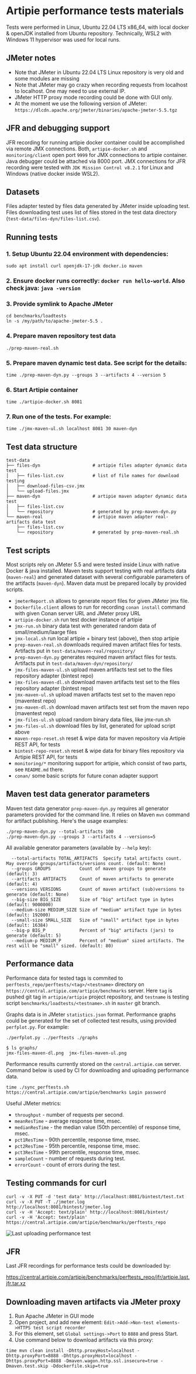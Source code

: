 # Artipie performance tests materials

Tests were performed in Linux, Ubuntu 22.04 LTS x86_64, with local docker & openJDK installed from Ubuntu repository. Technically, WSL2 with Windows 11 hypervisor was used for local runs.

## JMeter notes
* Note that JMeter in Ubuntu 22.04 LTS Linux repository is very old and some modules are missing
* Note that JMeter may go crazy when recording requests from localhost to localhost. One may need to use external IP.
* JMeter HTTP proxy mode recording could be done with GUI only. 
* At the moment we use the following version of JMeter:
`https://dlcdn.apache.org/jmeter/binaries/apache-jmeter-5.5.tgz`

## JFR and debugging support

JFR recording for running artipie docker container could be accomplished via remote JMX connections. Both, `artipie-docker.sh` and `monitoring/client` open port `9999` for JMX connections to artipie container. Java debugger could be attached via 8000 port.
JMX connections for JFR recording were tested with `JDK Mission Control v8.2.1` for Linux and Windows (native docker inside WSL2).

## Datasets

Files adapter tested by files data generated by JMeter inside uploading test. Files downloading test uses list of files stored in the test data directory (`test-data/files-dyn/files-list.csv`).

## Running tests

### 1. Setup Ubuntu 22.04 environment with dependencies: 
`sudo apt install curl openjdk-17-jdk docker.io maven`
### 2. Ensure docker runs correctly: `docker run hello-world`. Also check java: `java -version`
### 3. Provide symlink to Apache JMeter
```
cd benchmarks/loadtests
ln -s /my/path/to/apache-jmeter-5.5 .
```
### 4. Prepare maven repository test data
```
./prep-maven-real.sh
```
### 5. Prepare maven dynamic test data. See script for the details:
```
time ./prep-maven-dyn.py --groups 3 --artifacts 4 --version 5
```
### 6. Start Artipie container
```
time ./artipie-docker.sh 8081
```
### 7. Run one of the tests. For example:
```
time ./jmx-maven-ul.sh localhost 8081 30 maven-dyn
```

## Test data structure

```
test-data
├── files-dyn                    # artipie files adapter dynamic data test
│   ├── files-list.csv           # list of file names for download testing
│   ├── download-files-csv.jmx
│   └── upload-files.jmx
├── maven-dyn                    # artipie maven adapter dynamic data test
│   ├── files-list.csv
│   └── repository               # generated by prep-maven-dyn.py
└── maven-real                   # artipie maven adapter real-artifacts data test
    ├── files-list.csv
    └── repository               # generated by prep-maven-real.sh
```

## Test scripts

Most scripts rely on JMeter 5.5 and were tested inside Linux with native Docker & java installed.
Maven tests support testing with real artifacts data (`maven-real`) and generated dataset with several configurable parameters of the artifacts (`maven-dyn`). Maven data must be prepared locally by provided scripts.

- `jmeterReport.sh` allows to generate report files for given JMeter jmx file.
- `Dockerfile.client` allows to run for recording `conan install` command with given Conan server URL and JMeter proxy URL
- `artipie-docker.sh` run test docker instance of artipie
- `jmx-run.sh` binary data test with generated random data of small/medium/laarge files
- `jmx-local.sh` run local artipie + binary test (above), then stop artipie
- `prep-maven-real.sh` downloads required maven artifact files for tests. Artifacts put in `test-data/maven-real/repository/`
- `prep-maven-dyn.py` generates required maven artifact files for tests. Artifacts put in `test-data/maven-dyn/repository/`
- `jmx-files-maven-ul.sh` upload maven artifacts test set to the files repository adapter (bintest repo)
- `jmx-files-maven-dl.sh` download maven artifacts test set to the files repository adapter (bintest repo)
- `jmx-maven-ul.sh` upload maven artifacts test set to the maven repo (maventest repo)
- `jmx-maven-dl.sh` download maven artifacts test set from the maven repo (maventest repo)
- `jmx-files-ul.sh` upload random binary data files, like jmx-run.sh
- `jmx-files-ul.sh` download files by list, generated for upload script above
- `maven-repo-reset.sh` reset & wipe data for maven repository via Artipie REST API, for tests
- `bintest-repo-reset.sh` reset & wipe data for binary files repository via Artipie REST API, for tests
- `monitoring/*` monitoring support for artipie, which consist of two parts, see `README.md` there.
 - `conan/` some basic scripts for future conan adapter support

## Maven test data generator parameters

Maven test data generator `prep-maven-dyn.py` requires all generator parameters provided for the command line. It relies on Maven `mvn` command for artifact publishing.
Here's the usage examples:
```
./prep-maven-dyn.py --total-artifacts 100
./prep-maven-dyn.py --groups 3 --artifacts 4 --versions=5
```

All available generator parameters (available by `--help` key):
```
  --total-artifacts TOTAL_ARTIFACTS  Specify tatal artifacts count. May override groups/artifacts/versions count. (default: None)
  --groups GROUPS           Count of maven groups to generate (default: 3)
  --artifacts ARTIFACTS     Count of maven artifacts to generate (default: 4)
  --versions VERSIONS       Count of maven artifact (sub)versions to generate (default: None)
  --big-size BIG_SIZE       Size of "big" artifact type in bytes (default: 9000000)
  --medium-size MEDIUM_SIZE Size of "medium" artifact type in bytes (default: 192000)
  --small-size SMALL_SIZE   Size of "small" artifact type in bytes (default: 16384)
  --big-p BIG_P             Percent of "big" artifacts (jars) to generate (default: 5)
  --medium-p MEDIUM_P       Percent of "medium" sized artifacts. The rest will be "small" sized. (default: 80)
```

## Performance data

Performance data for tested tags is commited to `perftests_repo/perftests/<tag>/<testname>` directory on `https://central.artipie.com/artipie/benchmarks` server. Here `tag` is pushed git tag in `artipie/artipie` project repository, and `testname` is testing script `benchmarks/loadtests/<testname>.sh` in `master` git branch.

Graphs data is in JMeter `statistics.json` format. Performance graphs could be generated for the set of collected test results, using provided `perfplot.py`. For example:

```
./perfplot.py ../perftests ./graphs

$ ls graphs/
jmx-files-maven-dl.png  jmx-files-maven-ul.png
```

Performance results currently stored on the `central.artipie.com` server. Command below is used by CI for downloading and uploading performance data.

```
time ./sync_perftests.sh https://central.artipie.com/artipie/benchmarks Login password
```

Useful JMeter metrics:

* `throughput` - number of requests per second.
* `meanResTime` - average response time, msec.
* `medianResTime` - the median value (50th percentile) of response time, msec.
* `pct1ResTime` - 90th percentile, response time, msec.
* `pct2ResTime` - 95th percentile, response time, msec.
* `pct3ResTime` - 99th percentile, response time, msec.
* `sampleCount` - number of requests during test.
* `errorCount`  - count of errors during the test.

## Testing commands for curl

```
curl -v -X PUT -d 'test data' http://localhost:8081/bintest/test.txt
curl -v -X PUT -T ./jmeter.log http://localhost:8081/bintest/jmeter.log
curl -v -H 'Accept: text/plain' http://localhost:8081/bintest/
curl -v -H 'Accept: text/plain' https://central.artipie.com/artipie/benchmarks/perftests_repo
```

![Last uploading performance test](https://central.artipie.com/artipie/benchmarks/perftests_repo/graphs/jmx-files-maven-ul.svg)


## JFR

Last JFR recordings for performance tests could be downloaded by:

https://central.artipie.com/artipie/benchmarks/perftests_repo/jfr/artipie.last.jfr.tar.xz


## Downloading maven artifacts via JMeter proxy
1. Run Apache JMeter in GUI mode
2. Open project, and add new element: `Edit->Add->Non-test elements->HTTPS test script recorder`
3. For this element, set `Global settings->Port` to `8888` and press Start.
4. Use command below to download artifacts via this proxy:

```
time mvn clean install -Dhttp.proxyHost=localhost -Dhttp.proxyPort=8888 -Dhttps.proxyHost=localhost -Dhttps.proxyPort=8888 -Dmaven.wagon.http.ssl.insecure=true -Dmaven.test.skip -Ddockerfile.skip=true
```
